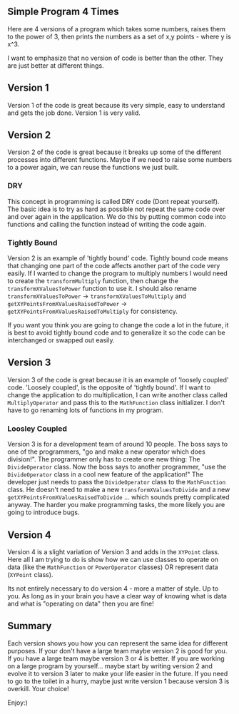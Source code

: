 ## Simple Program 4 Times

Here are 4 versions of a program which takes some numbers, raises them to the power of 3, then prints the numbers as a set of x,y points - where y is x^3.

I want to emphasize that no version of code is better than the other. They are just better at different things.

## Version 1
Version 1 of the code is great because its very simple, easy to understand and gets the job done. Version 1 is very valid.

## Version 2
Version 2 of the code is great because it breaks up some of the different processes into different functions. Maybe if we need to raise some numbers to a power again, we can reuse the functions we just built. 

### DRY
This concept in programming is called DRY code (Dont repeat yourself). The basic idea is to try as hard as possible not repeat the same code over and over again in the application. We do this by putting common code into functions and calling the function instead of writing the code again.

### Tightly Bound
Version 2 is an example of 'tightly bound' code. Tightly bound code means that changing one part of the code affects another part of the code very easily. If I wanted to change the program to multiply numbers I would need to create the `transformMultiply` function, then change the `transformXValuesToPower` function to use it. I should also rename `transformXValuesToPower` -> `transformXValuesToMultiply` and `getXYPointsFromXValuesRaisedToPower` -> `getXYPointsFromXValuesRaisedToMultiply` for consistency.

If you want you think you are going to change the code a lot in the future, it is best to avoid tightly bound code and to generalize it so the code can be interchanged or swapped out easily.

## Version 3
Version 3 of the code is great because it is an example of 'loosely coupled' code. 'Loosely coupled', is the opposite of 'tightly bound'. If I want to change the application to do multiplication, I can write another class called `MultiplyOperator` and pass this to the `MathFunction` class initializer. I don't have to go renaming lots of functions in my program.

### Loosley Coupled
Version 3 is for a development team of around 10 people. The boss says to one of the programmers, "go and make a new operator which does division!". The programmer only has to create one new thing: The `DivideOperator` class. Now the boss says to another programmer, "use the `DivideOperator` class in a cool new feature of the application!" The developer just needs to pass the `DivideOperator` class to the `MathFunction` class. He doesn't need to make a new `transformXValuesToDivide` and a new `getXYPointsFromXValuesRaisedToDivide` ... which sounds pretty complicated anyway. The harder you make programming tasks, the more likely you are going to introduce bugs.

## Version 4
Version 4 is a slight variation of Version 3 and adds in the `XYPoint` class. Here all I am trying to do is show how we can use classes to operate on data (like the `MathFunction` or `PowerOperator` classes) OR represent data (`XYPoint` class).

Its not entirely necessary to do version 4 - more a matter of style. Up to you. As long as in your brain you have a clear way of knowing what is data and what is "operating on data" then you are fine!

## Summary
Each version shows you how you can represent the same idea for different purposes. If your don't have a large team maybe version 2 is good for you. If you have a large team maybe version 3 or 4 is better. If you are working on a large program by yourself... maybe start by writing version 2 and evolve it to version 3 later to make your life easier in the future. If you need to go to the toilet in a hurry, maybe just write version 1 because version 3 is overkill. Your choice!

Enjoy:)


